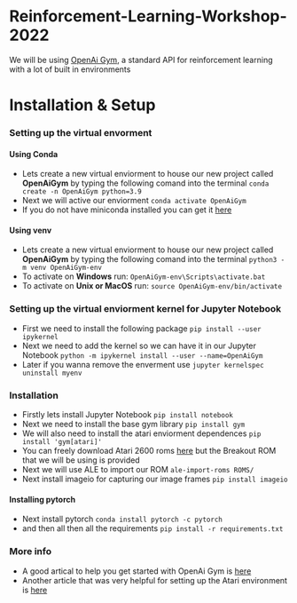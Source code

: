 # Reinforcement-Learning-Workshop-2022

We will be using [OpenAi Gym](https://www.gymlibrary.dev/), a standard API for reinforcement learning with a lot of built in environments

# Installation & Setup
### Setting up the virtual envorment 
#### Using Conda 
- Lets create a new virtual enviorment to house our new project called **OpenAiGym** by typing the following comand into the terminal `conda create -n OpenAiGym python=3.9`
- Next we will active our enviorment `conda activate OpenAiGym`
- If you do not have miniconda installed you can get it [here](https://docs.conda.io/en/latest/miniconda.html) 

#### Using venv
- Lets create a new virtual enviorment to house our new project called **OpenAiGym** by typing the following comand into the terminal `python3 -m venv OpenAiGym-env`
- To activate on **Windows** run: `OpenAiGym-env\Scripts\activate.bat`
- To activate on **Unix or MacOS** run: `source OpenAiGym-env/bin/activate`

### Setting up the virtual enviorment kernel for Jupyter Notebook
- First we need to install the following package `pip install --user ipykernel`
- Next we need to add the kernel so we can have it in our Jupyter Notebook `python -m ipykernel install --user --name=OpenAiGym`
- Later if you wanna remove the enverment use `jupyter kernelspec uninstall myenv`

### Installation
- Firstly lets install Jupyter Notebook `pip install notebook`
- Next we need to install the base gym library `pip install gym` 
- We will  also need to install the atari enviorment dependences `pip install 'gym[atari]'`
- You can freely download Atari 2600 roms [here](http://www.atarimania.com/rom_collection_archive_atari_2600_roms.html) but the Breakout ROM that we will be using is provided 
- Next we will use ALE to import our ROM `ale-import-roms ROMS/`
- Next install imageio for capturing our image frames `pip install imageio`
#### Installing pytorch
- Next install pytorch `conda install pytorch -c pytorch`
- and then all then all the requirements `pip install -r requirements.txt` 

### More info
- A good artical to help you get started with OpenAi Gym is [here](https://blog.paperspace.com/getting-started-with-openai-gym/)
- Another article that was very helpful for setting up the Atari environment is [here](https://blog.devgenius.io/teaching-a-neural-network-to-play-the-breakout-game-793ad7d1b20e)
